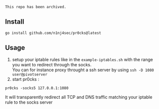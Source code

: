 `This repo has been archived.`
## Install 
```
go install github.com/n1nj4sec/pr0cks@latest
``` 

## Usage

1. setup your iptable rules like in the `example-iptables.sh` with the range you want to redirect through the socks.  
 You can for instance proxy throught a ssh server by using `ssh -D 1080 user@pivotserver`
3. start pr0cks :
```
pr0cks -socks5 127.0.0.1:1080
```
It will transparently redirect all TCP and DNS traffic matching your iptable rule to the socks server
